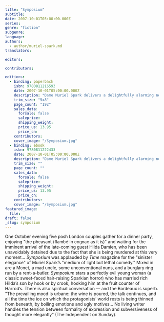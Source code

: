 ```yaml
---
title: "Symposium"
subtitle:
date: 2007-10-01T05:00:00.000Z
series:
genre: "fiction"
subgenre:
language:
authors:
  - author/muriel-spark.md
translators:

editors:

contributors:

editions:
  - binding: paperback
    isbn: 9780811216593
    date: 2007-10-01T05:00:00.000Z
    description: "Dame Muriel Spark delivers a delightfully alarming novel, full of high society and low cunning "
    trim_size: "5x8"
    page_count: "192"
    sales_data:
      forsale: false
      saleprice:
      shipping_weight:
      price_us: 13.95
      price_cn:
    contributors:
    cover_image: "/Symposium.jpg"
  - binding: ebook
    isbn: 9780811222433
    date: 2007-10-01T05:00:00.000Z
    description: "Dame Muriel Spark delivers a delightfully alarming novel, full of high society and low cunning "
    trim_size: ""
    page_count: ""
    sales_data:
      forsale: false
      saleprice:
      shipping_weight:
      price_us: 13.95
      price_cn:
    contributors:
    cover_image: "/Symposium.jpg"
featured_image:
  file:
draft: false
_slug: symposium
---
```


One October evening five posh London couples gather for a dinner party, enjoying "the pheasant (flambé in cognac as it is)" and waiting for the imminent arrival of the late-coming guest Hilda Damien, who has been unavoidably detained due to the fact that she is being murdered at this very moment... _Symposium_ was applauded by _Time_ magazine for the "sinister elegance" of Muriel Spark’s "medium of light but lethal comedy." Mixed in are a Monet, a mad uncle, some unconventional nuns, and a burglary ring run by a rent-a-butler. _Symposium_ stars a perfectly evil young woman (a classic sweet-faced hair-raising Sparkian horror) who has married rich Hilda’s son by hook or by crook, hooking him at the fruit counter of Harrod’s. There is also spiritual conversation — and the Bordeaux is superb. "The prevailing mood is urbane: the wine is poured, the talk continues, and all the time the ice on which the protagonists’ world rests is being thinned from beneath, by boiling emotions and ugly motives... No living writer handles the tension between formality of expression and subversiveness of thought more elegantly" (The Independent on Sunday).


